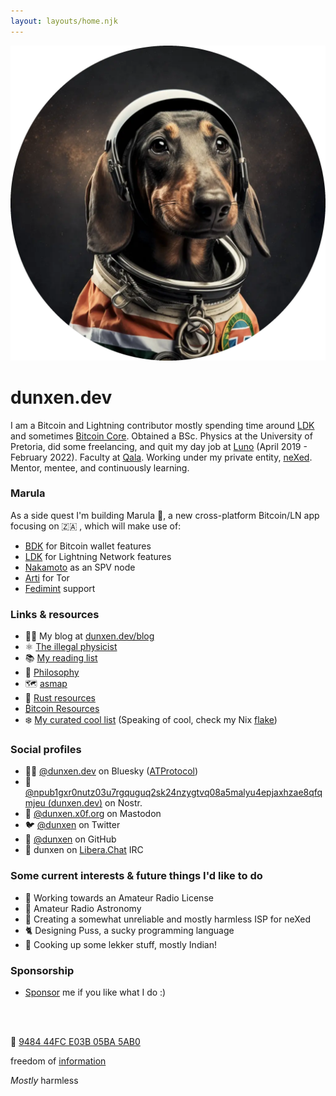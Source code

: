 ```yaml
---
layout: layouts/home.njk
---
```


<div class="illo-container">
  <img src="/assets/images/spacedog.webp" class="illustration" alt="Dachshund in a spacesuit">
</div>

# dunxen.dev

I am a Bitcoin and Lightning contributor mostly spending time around [LDK](https://lightningdevkit.org) and sometimes [Bitcoin Core](https://github.com/bitcoin/bitcoin).
Obtained a BSc. Physics at the University of Pretoria, did some freelancing, and quit my day job at [Luno](https://luno.com) (April 2019 - February 2022).
Faculty at [Qala](https://qala.dev).
Working under my private entity, [neXed](https://nexed.works).
Mentor, mentee, and continuously learning.

### Marula

As a side quest I'm building Marula 🍑, a new cross-platform Bitcoin/LN app focusing on 🇿🇦 , which will make use of:

-   [BDK](https://bitcoindevkit.org) for Bitcoin wallet features
-   [LDK](https://lightningdevkit.org) for Lightning Network features
-   [Nakamoto](https://github.com/cloudhead/nakamoto) as an SPV node
-   [Arti](https://gitlab.torproject.org/tpo/core/arti/) for Tor
-   [Fedimint](https://fedimint.org) support

### Links & resources

-   ✍🏻 My blog at [dunxen.dev/blog](/blog)
-   ⚛️ [The illegal physicist](/physics)
-   📚 [My reading list](/reading)
-   💭 [Philosophy](/philosophy)
-   🗺 [asmap](/asmap)
-   🦀 [Rust resources](/rust)
-   [₿itcoin Resources](/bitcoin)
-   ❄️ [My curated cool list](/cool)
    (Speaking of cool, check my Nix [flake](ssh://git.dunxen.dev/flake))

### Social profiles

-   ✍🏻 [@dunxen.dev](https://staging.bsky.app/profile/dunxen.dev) on Bluesky ([ATProtocol](https://atproto.com/))
-   🦤 [@npub1gxr0nutz03u7rgquguq2sk24nzygtvq08a5malyu4epjaxhzae8qfqmjeu (dunxen.dev)](https://coracle.social/people/npub1gxr0nutz03u7rgquguq2sk24nzygtvq08a5malyu4epjaxhzae8qfqmjeu/notes) on Nostr.
-   🐘 [@dunxen.x0f.org](https://elk.zone/x0f.org/@dunxen) on Mastodon
-   🐦 [@dunxen](https://twitter.com/dunxen) on Twitter
-   🐙 [@dunxen](https://github.com/dunxen) on GitHub
-   💬 dunxen on [Libera.Chat](https://libera.chat/) IRC

### Some current interests & future things I'd like to do

-   📡 Working towards an Amateur Radio License
-   🌌 Amateur Radio Astronomy
-   📮 Creating a somewhat unreliable and mostly harmless ISP for neXed
-   🐈 Designing Puss, a sucky programming language
-   🥘 Cooking up some lekker stuff, mostly Indian!

### Sponsorship

-   [Sponsor](https://github.com/sponsors/dunxen) me if you like what I do :)

<br><br>

🔑 [9484 44FC E03B 05BA 5AB0](https://keys.openpgp.org/search?q=948444FCE03B05BA5AB0591EC37B1C1D44C786EE)

freedom of [information](https://annas-archive.org/about)

_Mostly_ harmless

